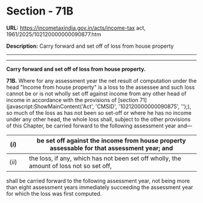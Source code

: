 # Section - 71B

**URL:** https://incometaxindia.gov.in/acts/income-tax act, 1961/2025/102120000000090877.htm

**Description:** Carry forward and set off of loss from house property

---

****

**Carry forward and set off of loss from house property.**

**71B.** Where for any assessment year the net result of computation under the head "Income from house property" is a loss to the assessee and such loss cannot be or is not wholly set off against income from any other head of income in accordance with the provisions of [section 71](javascript:ShowMainContent\('Act', 'CMSID', '102120000000090875', ''\);), so much of the loss as has not been so set-off or where he has no income under any other head, the whole loss shall, subject to the other provisions of this Chapter, be carried forward to the following assessment year and—

(_i_) |  |  be set off against the income from house property assessable for that assessment year; and  
---|---|---  
(_ii_) |  |  the loss, if any, which has not been set off wholly, the amount of loss not so set off,  
  
shall be carried forward to the following assessment year, not being more than eight assessment years immediately succeeding the assessment year for which the loss was first computed.